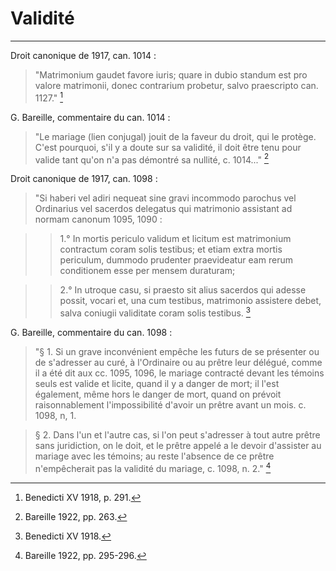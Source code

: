 # Validité

***

Droit canonique de 1917, can. 1014 :

> "Matrimonium gaudet favore iuris; quare in dubio standum est pro valore matrimonii, donec contrarium probetur, salvo praescripto can. 1127." [^1]

[^1]: Benedicti XV 1918, p. 291.

G. Bareille, commentaire du can. 1014 : 

> "Le mariage (lien conjugal) jouit de la faveur du droit, qui le protège. C'est pourquoi, s'il y a doute sur sa validité, il doit être tenu pour valide tant qu'on n'a pas démontré sa nullité, c. 1014..." [^2]

[^2]: Bareille 1922, pp. 263.

Droit canonique de 1917, can. 1098 :

> "Si haberi vel adiri nequeat sine gravi incommodo parochus vel Ordinarius vel sacerdos delegatus qui matrimonio assistant ad normam canonum 1095, 1090 : 

>> 1.° In mortis periculo validum et licitum est matrimonium contractum coram solis testibus; et etiam extra mortis periculum, dummodo prudenter praevideatur eam rerum conditionem esse per mensem duraturam; 

>> 2.° In utroque casu, si praesto sit alius sacerdos qui adesse possit, vocari et, una cum testibus, matrimonio assistere debet, salva coniugii validitate coram solis testibus. [^3]

[^3]: Benedicti XV 1918.

G. Bareille, commentaire du can. 1098 :

> "§ 1. Si un grave inconvénient empêche les futurs de se présenter ou de s'adresser au curé, à l'Ordinaire ou au prêtre leur délégué, comme il a été dit aux cc. 1095, 1096, le mariage contracté devant les témoins seuls est valide et licite, quand il y a danger de mort; il l'est également, même hors le danger de mort, quand on prévoit raisonnablement l'impossibilité d'avoir un prêtre avant un mois. c. 1098, n, 1. 

> § 2. Dans l'un et l'autre cas, si l'on peut s'adresser à tout autre prêtre sans juridiction, on le doit, et le prêtre appelé a le devoir d'assister au mariage avec les témoins; au reste l'absence de ce prêtre n'empêcherait pas la validité du mariage, c. 1098, n. 2." [^4]

[^4]: Bareille 1922, pp. 295-296.


